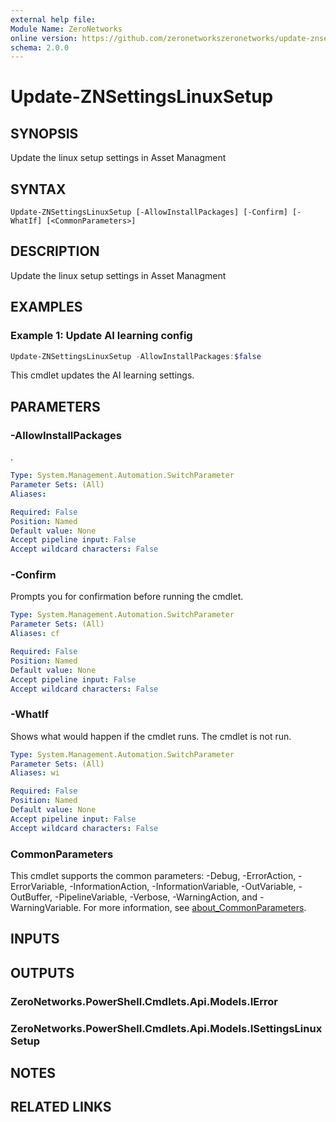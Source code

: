 ```yaml
---
external help file:
Module Name: ZeroNetworks
online version: https://github.com/zeronetworkszeronetworks/update-znsettingslinuxsetup
schema: 2.0.0
---
```


# Update-ZNSettingsLinuxSetup

## SYNOPSIS
Update the linux setup settings in Asset Managment

## SYNTAX

```
Update-ZNSettingsLinuxSetup [-AllowInstallPackages] [-Confirm] [-WhatIf] [<CommonParameters>]
```

## DESCRIPTION
Update the linux setup settings in Asset Managment

## EXAMPLES

### Example 1: Update AI learning config
```powershell
Update-ZNSettingsLinuxSetup -AllowInstallPackages:$false
```

This cmdlet updates the AI learning settings.

## PARAMETERS

### -AllowInstallPackages
.

```yaml
Type: System.Management.Automation.SwitchParameter
Parameter Sets: (All)
Aliases:

Required: False
Position: Named
Default value: None
Accept pipeline input: False
Accept wildcard characters: False
```

### -Confirm
Prompts you for confirmation before running the cmdlet.

```yaml
Type: System.Management.Automation.SwitchParameter
Parameter Sets: (All)
Aliases: cf

Required: False
Position: Named
Default value: None
Accept pipeline input: False
Accept wildcard characters: False
```

### -WhatIf
Shows what would happen if the cmdlet runs.
The cmdlet is not run.

```yaml
Type: System.Management.Automation.SwitchParameter
Parameter Sets: (All)
Aliases: wi

Required: False
Position: Named
Default value: None
Accept pipeline input: False
Accept wildcard characters: False
```

### CommonParameters
This cmdlet supports the common parameters: -Debug, -ErrorAction, -ErrorVariable, -InformationAction, -InformationVariable, -OutVariable, -OutBuffer, -PipelineVariable, -Verbose, -WarningAction, and -WarningVariable. For more information, see [about_CommonParameters](http://go.microsoft.com/fwlink/?LinkID=113216).

## INPUTS

## OUTPUTS

### ZeroNetworks.PowerShell.Cmdlets.Api.Models.IError

### ZeroNetworks.PowerShell.Cmdlets.Api.Models.ISettingsLinuxSetup

## NOTES

## RELATED LINKS


